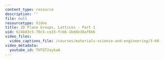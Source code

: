 ```yaml
---
content_type: resource
description: ''
file: null
resourcetype: Video
title: 2D Plane Groups, Lattices - Part 1
uid: 624b83c5-70c5-ce15-fcb6-1bdde30af6b6
video_files:
  video_captions_file: /courses/materials-science-and-engineering/3-60-symmetry-structure-and-tensor-properties-of-materials-fall-2005/video-lectures/2d-plane-groups-lattices-part-1/THTQT2aykaA.vtt
video_metadata:
  youtube_id: THTQT2aykaA
---
```

